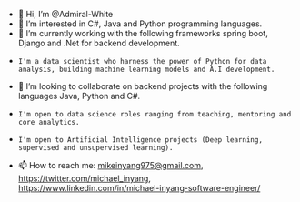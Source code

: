 - 👋 Hi, I’m @Admiral-White
- 👀 I’m interested in C#, Java and Python programming languages.
- 🌱 I’m currently working with the following frameworks spring boot, Django and .Net for backend development.
-     I'm a data scientist who harness the power of Python for data analysis, building machine learning models and A.I development. 
- 💞️ I’m looking to collaborate on backend projects with the following languages Java, Python and C#.
-     I'm open to data science roles ranging from teaching, mentoring and core analytics.
-     I'm open to Artificial Intelligence projects (Deep learning, supervised and unsupervised learning).
- 📫 How to reach me: mikeinyang975@gmail.com, https://twitter.com/michael_inyang, https://www.linkedin.com/in/michael-inyang-software-engineer/


<!---
Admiral-White/Admiral-White is a ✨ special ✨ repository because its `README.md` (this file) appears on your GitHub profile.
You can click the Preview link to take a look at your changes.
--->
